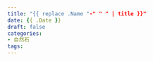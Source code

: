 ```yaml
---
title: "{{ replace .Name "-" " " | title }}"
date: {{ .Date }}
draft: false
categories:
- 自然石
tags:
---
```

